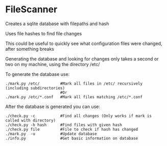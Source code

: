 # FileScanner

Creates a sqlite database with filepaths and hash

Uses file hashes to find file changes

This could be useful to quickly see what configuration files were changed, after something breaks

Generating the database and looking for changes only takes a second or two on my machine, using the directory /etc/

To generate the database use:
```
./mark.py /etc/         #Mark all files in /etc/ recursively (including subdirectories)
                        #Or
./mark.py /etc/*.conf   #Mark all files matching /etc/*.conf
```

After the database is generated you can use:
```
./check.py -c           #Find all changes (Only works if mark is called with directory)
./check.py -h hash      #Find files with given hash
./check.py file         #File to check if hash has changed
./mark.py  -u           #Update database
./info.py               #Get basic information on database
```